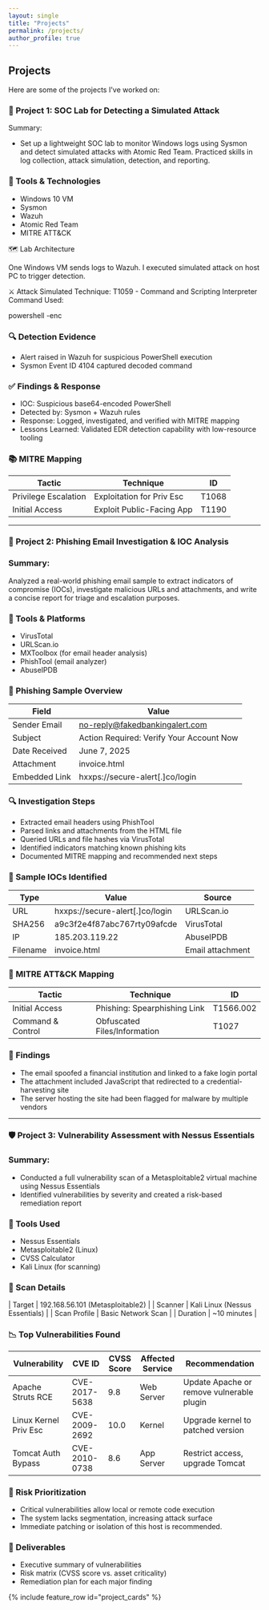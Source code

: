```yaml
---
layout: single
title: "Projects"
permalink: /projects/
author_profile: true
---
```

## Projects
Here are some of the projects I've worked on:

### 🔐 Project 1: SOC Lab for Detecting a Simulated Attack

Summary:

- Set up a lightweight SOC lab to monitor Windows logs using Sysmon and detect simulated attacks with Atomic Red Team. Practiced skills in log collection, attack simulation, detection, and reporting.

### 🧰 Tools & Technologies
 - Windows 10 VM
 - Sysmon
 - Wazuh
 - Atomic Red Team
 - MITRE ATT&CK

🗺️ Lab Architecture

One Windows VM sends logs to Wazuh. I executed simulated attack on host PC to trigger detection.

⚔️ Attack Simulated
Technique: T1059 - Command and Scripting Interpreter
Command Used:

powershell -enc <base64 encoded malicious script>

### 🔍 Detection Evidence

 - Alert raised in Wazuh for suspicious PowerShell execution
 - Sysmon Event ID 4104 captured decoded command

### ✅ Findings & Response
 - IOC: Suspicious base64-encoded PowerShell
 - Detected by: Sysmon + Wazuh rules
 - Response: Logged, investigated, and verified with MITRE mapping
 - Lessons Learned: Validated EDR detection capability with low-resource tooling

### 📚 MITRE Mapping

| Tactic             | Technique                    | ID     |
|--------------------|------------------------------|--------|
| Privilege Escalation | Exploitation for Priv Esc   | T1068  |
| Initial Access     | Exploit Public-Facing App    | T1190  |


-------------------------------------------------------------------------------------------------------

### 📨 Project 2: Phishing Email Investigation & IOC Analysis

### Summary:

Analyzed a real-world phishing email sample to extract indicators of compromise (IOCs), investigate malicious URLs and attachments, and write a concise report for triage and escalation purposes.

### 🧰 Tools & Platforms
 - VirusTotal
 - URLScan.io
 - MXToolbox (for email header analysis)
 - PhishTool (email analyzer)
 - AbuseIPDB

### 📩 Phishing Sample Overview

| Field           | Value                                         |
|------------------|-----------------------------------------------|
| Sender Email     | no-reply@fakedbankingalert.com                |
| Subject          | Action Required: Verify Your Account Now     |
| Date Received    | June 7, 2025                                  |
| Attachment       | invoice.html                                  |
| Embedded Link    | hxxps://secure-alert[.]co/login               |


### 🔍 Investigation Steps
 - Extracted email headers using PhishTool
 - Parsed links and attachments from the HTML file
 - Queried URLs and file hashes via VirusTotal
 - Identified indicators matching known phishing kits
 - Documented MITRE mapping and recommended next steps

### 🧪 Sample IOCs Identified

| Type     | Value                               | Source         |
|----------|-------------------------------------|----------------|
| URL      | hxxps://secure-alert[.]co/login     | URLScan.io     |
| SHA256   | a9c3f2e4f87abc767rty09afcde         | VirusTotal     |
| IP       | 185.203.119.22                      | AbuseIPDB      |
| Filename | invoice.html                        | Email attachment |


### 🧭 MITRE ATT&CK Mapping

| Tactic         | Technique                   | ID         |
|----------------|------------------------------|------------|
| Initial Access | Phishing: Spearphishing Link | T1566.002  |
| Command & Control | Obfuscated Files/Information | T1027    |


### 🧾 Findings
 - The email spoofed a financial institution and linked to a fake login portal
 - The attachment included JavaScript that redirected to a credential-harvesting site
 - The server hosting the site had been flagged for malware by multiple vendors

-------------------------------------------------------------------------------------------------------

### 🛡️ Project 3: Vulnerability Assessment with Nessus Essentials

### Summary:
 - Conducted a full vulnerability scan of a Metasploitable2 virtual machine using Nessus Essentials
 - Identified vulnerabilities by severity and created a risk-based remediation report

### 🧰 Tools Used
 - Nessus Essentials
 - Metasploitable2 (Linux)
 - CVSS Calculator
 - Kali Linux (for scanning)

### 🧪 Scan Details

| Target | 192.168.56.101 (Metasploitable2) |
| Scanner | Kali Linux (Nessus Essentials) |
| Scan Profile | Basic Network Scan |
| Duration | ~10 minutes |

### 📉 Top Vulnerabilities Found

| Vulnerability           | CVE ID        | CVSS Score | Affected Service | Recommendation                              |
|--------------------------|---------------|------------|------------------|----------------------------------------------|
| Apache Struts RCE        | CVE-2017-5638 | 9.8        | Web Server       | Update Apache or remove vulnerable plugin    |
| Linux Kernel Priv Esc    | CVE-2009-2692 | 10.0       | Kernel           | Upgrade kernel to patched version            |
| Tomcat Auth Bypass       | CVE-2010-0738 | 8.6        | App Server       | Restrict access, upgrade Tomcat              |


### 🧭 Risk Prioritization
 - Critical vulnerabilities allow local or remote code execution
 - The system lacks segmentation, increasing attack surface
 - Immediate patching or isolation of this host is recommended.

### 🧾 Deliverables
 - Executive summary of vulnerabilities
 - Risk matrix (CVSS score vs. asset criticality)
 - Remediation plan for each major finding

{% include feature_row id="project_cards" %}

